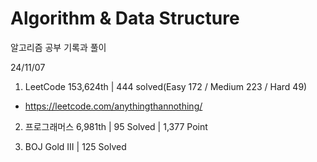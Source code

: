 # Algorithm & Data Structure

알고리즘 공부 기록과 풀이

24/11/07

1. LeetCode 153,624th | 444 solved(Easy 172 / Medium 223 / Hard 49)
- https://leetcode.com/anythingthannothing/

2. 프로그래머스 6,981th | 95 Solved | 1,377 Point

3. BOJ Gold III | 125 Solved
